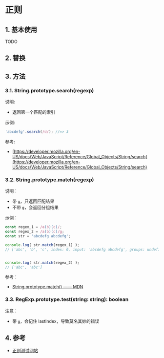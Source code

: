 # 正则

## 1. 基本使用

TODO

## 2. 替换

## 3. 方法

### 3.1. String.prototype.search(regexp)

说明:

* 返回第一个匹配的索引

示例:

```js
'abcdefg'.search(/d/); //=> 3
```

参考:

* [https://developer.mozilla.org/en-US/docs/Web/JavaScript/Reference/Global_Objects/String/search](https://developer.mozilla.org/en-US/docs/Web/JavaScript/Reference/Global_Objects/String/search)

### 3.2. String.prototype.match(regexp)

说明：

* 带 `g`，只返回匹配结果
* 不带 `g`，会返回分组结果

示例：

```javascript
const regex_1 = /a(b)(c)/;
const regex_2 = /a(b)(c)/g;
const str = 'abcdefg abcdefg';

console.log( str.match(regex_1) );
// ['abc', 'b', 'c', index: 0, input: 'abcdefg abcdefg', groups: undefined]


console.log( str.match(regex_2) );
// ['abc', 'abc']
```

参考：

* [String.prototype.match() —— MDN](https://developer.mozilla.org/zh-CN/docs/Web/JavaScript/Reference/Global_Objects/String/match)

### 3.3. RegExp.prototype.test(string: string): boolean

注意：

* 带 `g`，会记住 lastIndex，导致莫名其妙的错误

## 4. 参考

* [正则测试网站](https://regex101.com/)